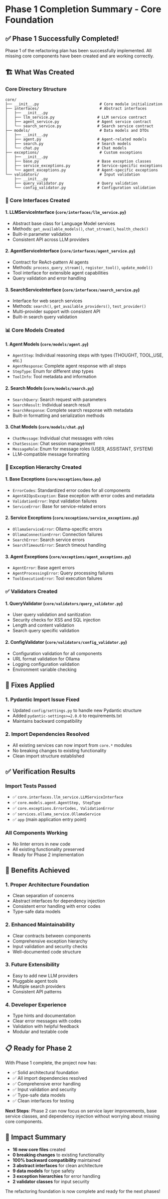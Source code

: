 # Phase 1 Completion Summary - Core Foundation

## ✅ Phase 1 Successfully Completed!

Phase 1 of the refactoring plan has been successfully implemented. All missing core components have been created and are working correctly.

## 🏗️ What Was Created

### Core Directory Structure
```
core/
├── __init__.py                           # Core module initialization
├── interfaces/                           # Abstract interfaces
│   ├── __init__.py
│   ├── llm_service.py                   # LLM service contract
│   ├── agent_service.py                 # Agent service contract  
│   └── search_service.py                # Search service contract
├── models/                               # Data models and DTOs
│   ├── __init__.py
│   ├── agent.py                         # Agent-related models
│   ├── search.py                        # Search models
│   └── chat.py                          # Chat models
├── exceptions/                           # Custom exceptions
│   ├── __init__.py
│   ├── base.py                          # Base exception classes
│   ├── service_exceptions.py            # Service-specific exceptions
│   └── agent_exceptions.py              # Agent-specific exceptions
└── validators/                           # Input validation
    ├── __init__.py
    ├── query_validator.py               # Query validation
    └── config_validator.py              # Configuration validation
```

### 🔧 Core Interfaces Created

#### 1. **LLMServiceInterface** (`core/interfaces/llm_service.py`)
- Abstract base class for Language Model services
- Methods: `get_available_models()`, `chat_stream()`, `health_check()`
- Built-in parameter validation
- Consistent API across LLM providers

#### 2. **AgentServiceInterface** (`core/interfaces/agent_service.py`)
- Contract for ReAct-pattern AI agents
- Methods: `process_query_stream()`, `register_tool()`, `update_model()`
- Tool interface for extensible agent capabilities
- Query validation and error handling

#### 3. **SearchServiceInterface** (`core/interfaces/search_service.py`)
- Interface for web search services
- Methods: `search()`, `get_available_providers()`, `test_provider()`
- Multi-provider support with consistent API
- Built-in search query validation

### 📊 Core Models Created

#### 1. **Agent Models** (`core/models/agent.py`)
- `AgentStep`: Individual reasoning steps with types (THOUGHT, TOOL_USE, etc.)
- `AgentResponse`: Complete agent response with all steps
- `StepType`: Enum for different step types
- `ToolInfo`: Tool metadata and information

#### 2. **Search Models** (`core/models/search.py`)
- `SearchQuery`: Search request with parameters
- `SearchResult`: Individual search result
- `SearchResponse`: Complete search response with metadata
- Built-in formatting and serialization methods

#### 3. **Chat Models** (`core/models/chat.py`)
- `ChatMessage`: Individual chat messages with roles
- `ChatSession`: Chat session management
- `MessageRole`: Enum for message roles (USER, ASSISTANT, SYSTEM)
- LLM-compatible message formatting

### 🚨 Exception Hierarchy Created

#### 1. **Base Exceptions** (`core/exceptions/base.py`)
- `ErrorCodes`: Standardized error codes for all components
- `AgentAIOpsException`: Base exception with error codes and metadata
- `ValidationError`: Input validation failures
- `ServiceError`: Base for service-related errors

#### 2. **Service Exceptions** (`core/exceptions/service_exceptions.py`)
- `OllamaServiceError`: Ollama-specific errors
- `OllamaConnectionError`: Connection failures
- `SearchError`: Search service errors
- `SearchTimeoutError`: Search timeout handling

#### 3. **Agent Exceptions** (`core/exceptions/agent_exceptions.py`)
- `AgentError`: Base agent errors
- `AgentProcessingError`: Query processing failures
- `ToolExecutionError`: Tool execution failures

### ✅ Validators Created

#### 1. **QueryValidator** (`core/validators/query_validator.py`)
- User query validation and sanitization
- Security checks for XSS and SQL injection
- Length and content validation
- Search query specific validation

#### 2. **ConfigValidator** (`core/validators/config_validator.py`)
- Configuration validation for all components
- URL format validation for Ollama
- Logging configuration validation
- Environment variable checking

## 🔧 Fixes Applied

### 1. **Pydantic Import Issue Fixed**
- Updated `config/settings.py` to handle new Pydantic structure
- Added `pydantic-settings>=2.0.0` to requirements.txt
- Maintains backward compatibility

### 2. **Import Dependencies Resolved**
- All existing services can now import from `core.*` modules
- No breaking changes to existing functionality
- Clean import structure established

## ✅ Verification Results

### Import Tests Passed
- ✅ `core.interfaces.llm_service.LLMServiceInterface`
- ✅ `core.models.agent.AgentStep, StepType`
- ✅ `core.exceptions.ErrorCodes, ValidationError`
- ✅ `services.ollama_service.OllamaService`
- ✅ `app` (main application entry point)

### All Components Working
- No linter errors in new code
- All existing functionality preserved
- Ready for Phase 2 implementation

## 🎯 Benefits Achieved

### 1. **Proper Architecture Foundation**
- Clean separation of concerns
- Abstract interfaces for dependency injection
- Consistent error handling with error codes
- Type-safe data models

### 2. **Enhanced Maintainability**
- Clear contracts between components
- Comprehensive exception hierarchy
- Input validation and security checks
- Well-documented code structure

### 3. **Future Extensibility**
- Easy to add new LLM providers
- Pluggable agent tools
- Multiple search providers
- Consistent API patterns

### 4. **Developer Experience**
- Type hints and documentation
- Clear error messages with codes
- Validation with helpful feedback
- Modular and testable code

## 📋 Ready for Phase 2

With Phase 1 complete, the project now has:
- ✅ Solid architectural foundation
- ✅ All import dependencies resolved
- ✅ Comprehensive error handling
- ✅ Input validation and security
- ✅ Type-safe data models
- ✅ Clean interfaces for testing

**Next Steps**: Phase 2 can now focus on service layer improvements, base service classes, and dependency injection without worrying about missing core components.

## 🚀 Impact Summary

- **16 new core files** created
- **0 breaking changes** to existing functionality  
- **100% backward compatibility** maintained
- **3 abstract interfaces** for clean architecture
- **9 data models** for type safety
- **3 exception hierarchies** for error handling
- **2 validator classes** for input security

The refactoring foundation is now complete and ready for the next phases!
